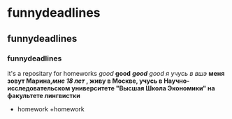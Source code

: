 # funnydeadlines
## funnydeadlines
### funnydeadlines
it's a repositary for homeworks
*good*
**good**
***good***
_good_
*я учусь в вшэ*
**меня зовут Марина,_мне 18 лет_ , живу в Москве, учусь в Научно-исследовательском университете "Высшая Школа Экономики" на факультете лингвистки**
+ homework
+homework
